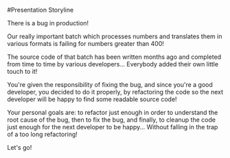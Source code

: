 #Presentation Storyline

There is a bug in production!

Our really important batch which processes numbers and translates them in various formats is failing for numbers greater than 400!

The source code of that batch has been written months ago and completed from time to time by various developers... Everybody added their own little touch to it!

You're given the responsibility of fixing the bug, and since you're a good developer, you decided to do it properly, by refactoring the code so the next developer will be happy to find some readable source code!

Your personal goals are: to refactor just enough in order to understand the root cause of the bug, then to fix the bug, and finally, to cleanup the code just enough for the next developer to be happy... Without falling in the trap of a too long refactoring!

Let's go!